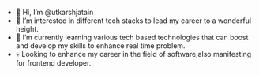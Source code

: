 - 👋 Hi, I’m @utkarshjatain
- 👀 I’m interested in different tech stacks to lead my career to a wonderful height.
- 🌱 I’m currently learning various tech based technologies that can boost and develop my skills to enhance real time problem.
- 💀 Looking to enhance my career in the field of software,also manifesting for frontend developer.


<!---
utkarshjatain/utkarshjatain is a ✨ special ✨ repository because its `README.md` (this file) appears on your GitHub profile.
You can click the Preview link to take a look at your changes.
--->
